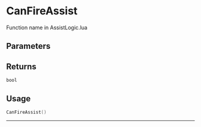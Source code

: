 # CanFireAssist
Function name in AssistLogic.lua
## Parameters

## Returns
`bool`
## Usage
```lua
CanFireAssist()
```
---
